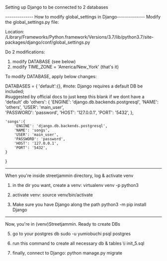 Setting up Django to be connected to 2 databases


-------------- How to modify global_settings in Django-------------- 
Modify the global_settings.py file:

Location: /Library/Frameworks/Python.framework/Versions/3.7/lib/python3.7/site-packages/django/conf/global_settings.py

Do 2 modifications:

1. modify DATABASE (see below)
2. modify TIME_ZONE = 'America/New_York'   (that's it)


To modify DATABASE, apply below changes: 

DATABASES = {
    'default':{},       #note: Django requires a default DB be included;   
                        #suggested by official docs to just keep this blank if we dont have a 'default' db
    'others': {
        'ENGINE': 'django.db.backends.postgresql',
        'NAME': 'others',
        'USER': 'main_user',       
        'PASSWORD': 'password',
        'HOST': '127.0.0.1',
        'PORT': '5432',
    },

    'songs':{
        'ENGINE': 'django.db.backends.postgresql',
        'NAME': 'songs',
        'USER': 'main_user',       
        'PASSWORD': 'password',
        'HOST': '127.0.0.1',
        'PORT': '5432',
    }
}

------------------------------------------------------------------------------------
When you're inside streetjammin directory, log & activate venv

1. in the dir you want, create a venv:
virtualenv venv -p python3

2. activate venv:
source venv/bin/activate

3. Make sure you have Django along the path
python3 -m pip install Django

--------------------------------------------------------------------------------------------
Now, you're in (venv)Streetjammin. Ready to create DBs

5. go to your postgres db
sudo -u yumiobuchi psql postgres

6. run this command to create all necessary db & tables
\i init_5.sql

4. finally, connect to Django: 
python manage.py migrate



